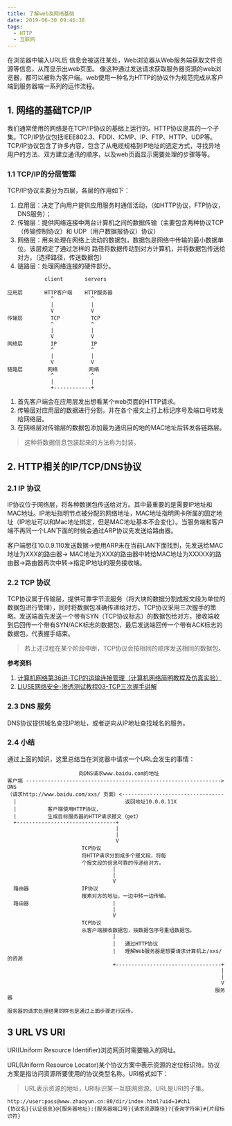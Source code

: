 ```yaml
---
title: 了解web及网络基础
date: 2019-06-30 09:46:38
tags:
  - HTTP
  - 互联网
---
```


在浏览器中输入URL后 信息会被送往某处，Web浏览器从Web服务端获取文件资源等信息，从而显示出web页面。
像这种通过发送请求获取服务器资源的web浏览器，都可以被称为客户端。web使用一种名为HTTP的协议作为规范完成从客户端到服务器端一系列的运作流程。

<!--more-->

## 1. 网络的基础TCP/IP

我们通常使用的网络是在TCP/IP协议的基础上运行的。HTTP协议是其的一个子集。TCP/IP协议包括IEEE802.3、FDDI、ICMP、IP、FTP、HTTP、UDP等。TCP/IP协议包含了许多内容，包含了从电缆规格到IP地址的选定方式，寻找异地用户的方法、双方建立通讯的顺序，以及web页面显示需要处理的步骤等等。

### 1.1 TCP/IP的分层管理

TCP/IP协议主要分为四层，各层的作用如下：

1. 应用层：决定了向用户提供应用服务时通信活动，（如HTTP协议，FTP协议，DNS服务）；
2. 传输层：提供网络连接中两台计算机之间的数据传输（主要包含两种协议TCP（传输控制协议）和
UDP（用户数据报协议）协议）
3. 网络层：用来处理在网络上流动的数据包，数据包是网络中传输的最小数据单位。该层规定了通过怎样的
路径将数据传动到对方计算机，并将数据包传送给对方。（选择路径，传送数据包）
4. 链路层：处理网络连接的硬件部分。

```
            client       servers

应用层       HTTP客户端    HTTP服务器
              ^            ^
              |            |
              V            V
传输层         TCP          TCP
              ^            ^
              |            |
              V            V
网络层         IP           IP
              ^            ^
              |            |
              V            V
链路层        网络          网络
              ^            ^
              |            |
              +------------+
```

1. 首先客户端会在应用层发出想看某个web页面的HTTP请求。
2. 传输层对应用层的数据进行分割，并在各个报文上打上标记序号及端口号转发给网络层。
3. 在网络层对传输层的数据包添加最为通讯目的地的MAC地址后转发各链路层。

> 这种将数据信息包装起来的方法称为封装。

## 2. HTTP相关的IP/TCP/DNS协议

### 2.1 IP 协议

IP协议位于网络层，将各种数据包传送给对方。其中最重要的是需要IP地址和MAC地址。IP地址指明节点被分配的网络地址，MAC地址指明网卡所属的固定地址（IP地址可以和Mac地址绑定，但是MAC地址基本不会变化）。当服务端和客户端不再同一个LAN下面的时候会通过ARP协议先发送给路由器。

客户端想往10.0.9.110发送数据->使用ARP未在当前LAN下面找到，先发送给MAC地址为XXX的路由器-> MAC地址为XXX的路由器中转给MAC地址为XXXXX的路由器->路由器再次中转->指定IP地址的服务接收端。

### 2.2 TCP 协议

TCP协议属于传输层，提供可靠字节流服务（将大块的数据分割成报文段为单位的数据包进行管理），同时将数据包准确传递给对方。TCP协议采用三次握手的策略。发送端首先发送一个带有SYN（TCP协议标志）的数据包给对方，接收端收到后回传一个带有SYN/ACK标志的数据包，最后发送端回传一个带有ACK标志的数据包，代表握手结束。

> 若上述过程在某个阶段中断，TCP协议会按相同的顺序发送相同的数据包。

**参考资料**

1. [计算机网络第36讲-TCP的运输连接管理（计算机网络简明教程及仿真实验）](https://www.bilibili.com/video/av52745283?from=search&seid=2284712418464771443)
2. [LIUSE网络安全-渗透测试教程03-TCP三次握手讲解
](https://www.bilibili.com/video/av35645270?from=search&seid=2284712418464771443)

### 2.3 DNS 服务

DNS协议提供域名查找IP地址，或者逆向从IP地址查找域名的服务。

### 2.4 小结

通过上面的知识，这里总结当在浏览器中请求一个URL会发生的事情：

```
                       向DNS请求www.baidu.com的地址
客户端 ---------------------------------------------------------------> DNS
（请求http://www.baidu.com/xxs/ 页面）<---------------------------------
  |                                   返回地址10.0.0.11X
  |          客户端使用HTTP协议，
  |          生成目标服务器的HTTP请求报文（get）
  +--------------------------------+
                                   |
                                   |
                                   V
                        TCP协议
                        将HTTP请求分割成多个报文段，将每
                        个报文段的信息可靠的传递给对方。
                                  |
                                  |
                                  V
  路由器                 IP协议
                        搜素对方的地址，一边中转一边传输。
  路由器                           |
                                  |
                                  V
                        TCP协议
                        从客户端接收数据包，按数据包序号重组数据包。
                                  |
                                  |   通过HTTP协议
                                  |   理解Web服务器是想要请求计算机上/xxs/的资源
                                  +----------------------------------+
                                                                     |
                                                                     |
                                                                     V
                                                                   服务器

服务器的请求处理结果同样也是通过上面步骤进行回传。
```

## 3 URL VS URI

URI(Uniform Resource Identifier)浏览网页时需要输入的网址。

URL(Uniform Resource Locator)某个协议方案中表示资源的定位标识符。协议方案是指访问资源所要使用的协议类型名称。URI格式如下：

> URL表示资源的地址，URI标识某一互联网资源。URL是URI的子集。

```
http://user:pass@www.zhaoyun.cn:80/dir/index.html?uid=1#ch1
{协议名}{认证信息}@{服务器地址}:{服务器端口号}{请求资源路径}?{查询字符串}#{片段标识符}
```
